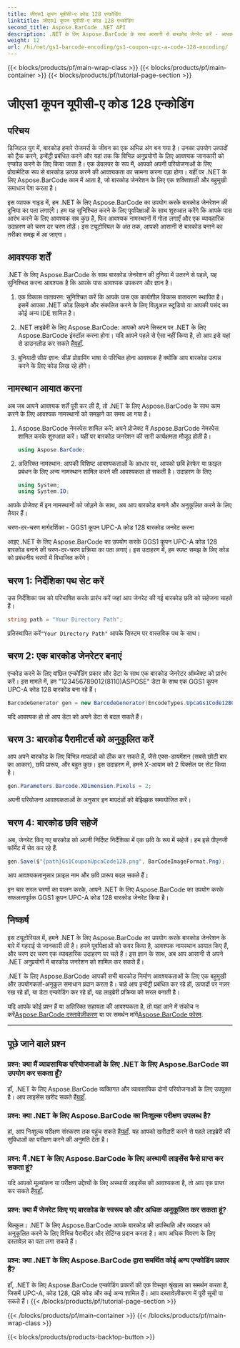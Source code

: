 ```yaml
---
title: जीएस1 कूपन यूपीसी-ए कोड 128 एन्कोडिंग
linktitle: जीएस1 कूपन यूपीसी-ए कोड 128 एन्कोडिंग
second_title: Aspose.BarCode .NET API
description: .NET के लिए Aspose.BarCode के साथ आसानी से बारकोड जेनरेट करें - आपका व्यापक बारकोड जेनरेशन समाधान। आज से शुरुआत करें!
weight: 12
url: /hi/net/gs1-barcode-encoding/gs1-coupon-upc-a-code-128-encoding/
---
```


{{< blocks/products/pf/main-wrap-class >}}
{{< blocks/products/pf/main-container >}}
{{< blocks/products/pf/tutorial-page-section >}}

# जीएस1 कूपन यूपीसी-ए कोड 128 एन्कोडिंग


## परिचय

डिजिटल युग में, बारकोड हमारे रोजमर्रा के जीवन का एक अभिन्न अंग बन गया है। उनका उपयोग उत्पादों को ट्रैक करने, इन्वेंट्री प्रबंधित करने और यहां तक कि विभिन्न अनुप्रयोगों के लिए आवश्यक जानकारी को एन्कोड करने के लिए किया जाता है। एक डेवलपर के रूप में, आपको अपनी परियोजनाओं के लिए प्रोग्रामेटिक रूप से बारकोड उत्पन्न करने की आवश्यकता का सामना करना पड़ा होगा। यहीं पर .NET के लिए Aspose.BarCode काम में आता है, जो बारकोड जेनरेशन के लिए एक शक्तिशाली और बहुमुखी समाधान पेश करता है।

इस व्यापक गाइड में, हम .NET के लिए Aspose.BarCode का उपयोग करके बारकोड जेनरेशन की दुनिया का पता लगाएंगे। हम यह सुनिश्चित करने के लिए पूर्वापेक्षाओं के साथ शुरुआत करेंगे कि आपके पास आरंभ करने के लिए आवश्यक सब कुछ है, फिर आवश्यक नामस्थानों में गोता लगाएँ और एक व्यावहारिक उदाहरण को चरण दर चरण तोड़ें। इस ट्यूटोरियल के अंत तक, आपको आसानी से बारकोड बनाने का तरीका समझ में आ जाएगा।

## आवश्यक शर्तें

.NET के लिए Aspose.BarCode के साथ बारकोड जेनरेशन की दुनिया में उतरने से पहले, यह सुनिश्चित करना आवश्यक है कि आपके पास आवश्यक उपकरण और ज्ञान है।

1. एक विकास वातावरण: सुनिश्चित करें कि आपके पास एक कार्यशील विकास वातावरण स्थापित है। इसमें आपका .NET कोड लिखने और संकलित करने के लिए विज़ुअल स्टूडियो या आपकी पसंद का कोई अन्य IDE शामिल है।

2.  .NET लाइब्रेरी के लिए Aspose.BarCode: आपको अपने सिस्टम पर .NET के लिए Aspose.BarCode इंस्टॉल करना होगा। यदि आपने पहले से ऐसा नहीं किया है, तो आप इसे यहां से डाउनलोड कर सकते हैं[यहाँ](https://releases.aspose.com/barcode/net/).

3. बुनियादी सी# ज्ञान: सी# प्रोग्रामिंग भाषा से परिचित होना आवश्यक है क्योंकि आप बारकोड उत्पन्न करने के लिए कोड लिख रहे होंगे।

## नामस्थान आयात करना

अब जब आपने आवश्यक शर्तें पूरी कर ली हैं, तो .NET के लिए Aspose.BarCode के साथ काम करने के लिए आवश्यक नामस्थानों को समझने का समय आ गया है।

1. Aspose.BarCode नेमस्पेस शामिल करें: अपने प्रोजेक्ट में Aspose.BarCode नेमस्पेस शामिल करके शुरुआत करें। यहीं पर बारकोड जनरेशन की सारी कार्यक्षमता मौजूद होती है।

   ```csharp
   using Aspose.BarCode;
   ```

2. अतिरिक्त नामस्थान: आपकी विशिष्ट आवश्यकताओं के आधार पर, आपको छवि हेरफेर या फ़ाइल प्रबंधन के लिए अन्य नामस्थान शामिल करने की आवश्यकता हो सकती है। उदाहरण के लिए:

   ```csharp
   using System;
   using System.IO;
   ```

आपके प्रोजेक्ट में इन नामस्थानों को जोड़ने के साथ, अब आप बारकोड बनाने और अनुकूलित करने के लिए तैयार हैं।

चरण-दर-चरण मार्गदर्शिका - GGS1 कूपन UPC-A कोड 128 बारकोड जनरेट करना

आइए .NET के लिए Aspose.BarCode का उपयोग करके GGS1 कूपन UPC-A कोड 128 बारकोड बनाने की चरण-दर-चरण प्रक्रिया का पता लगाएं। इस उदाहरण में, हम स्पष्ट समझ के लिए कोड को प्रबंधनीय चरणों में विभाजित करेंगे।

## चरण 1: निर्देशिका पथ सेट करें

उस निर्देशिका पथ को परिभाषित करके प्रारंभ करें जहां आप जेनरेट की गई बारकोड छवि को सहेजना चाहते हैं।

```csharp
string path = "Your Directory Path";
```

 प्रतिस्थापित करें`"Your Directory Path"` आपके सिस्टम पर वास्तविक पथ के साथ।

## चरण 2: एक बारकोड जेनरेटर बनाएं

एन्कोड करने के लिए वांछित एन्कोडिंग प्रकार और डेटा के साथ एक बारकोड जेनरेटर ऑब्जेक्ट को प्रारंभ करें। इस मामले में, हम "123456789012(8110)ASPOSE" डेटा के साथ एक GGS1 कूपन UPC-A कोड 128 बारकोड बना रहे हैं।

```csharp
BarcodeGenerator gen = new BarcodeGenerator(EncodeTypes.UpcaGs1Code128Coupon, "123456789012(8110)ASPOSE");
```

यदि आवश्यक हो तो आप डेटा को अपने डेटा से बदल सकते हैं।

## चरण 3: बारकोड पैरामीटर्स को अनुकूलित करें

आप अपने बारकोड के लिए विभिन्न मापदंडों को ठीक कर सकते हैं, जैसे एक्स-डायमेंशन (सबसे छोटी बार का आकार), छवि प्रारूप, और बहुत कुछ। इस उदाहरण में, हमने X-आयाम को 2 पिक्सेल पर सेट किया है।

```csharp
gen.Parameters.Barcode.XDimension.Pixels = 2;
```

अपनी परियोजना आवश्यकताओं के अनुसार इन मापदंडों को बेझिझक समायोजित करें।

## चरण 4: बारकोड छवि सहेजें

अब, जेनरेट किए गए बारकोड को अपनी निर्दिष्ट निर्देशिका में एक छवि के रूप में सहेजें। हम इसे पीएनजी फॉर्मेट में सेव कर रहे हैं.

```csharp
gen.Save($"{path}Gs1CouponUpcaCode128.png", BarCodeImageFormat.Png);
```

आप आवश्यकतानुसार फ़ाइल नाम और छवि प्रारूप बदल सकते हैं।

इन चार सरल चरणों का पालन करके, आपने .NET के लिए Aspose.BarCode का उपयोग करके सफलतापूर्वक GGS1 कूपन UPC-A कोड 128 बारकोड जेनरेट किया है।

## निष्कर्ष

इस ट्यूटोरियल में, हमने .NET के लिए Aspose.BarCode का उपयोग करके बारकोड जेनरेशन के बारे में गहराई से जानकारी ली है। हमने पूर्वापेक्षाओं को कवर किया है, आवश्यक नामस्थान आयात किए हैं, और चरण दर चरण एक व्यावहारिक उदाहरण पर चले हैं। इस ज्ञान के साथ, अब आप आसानी से अपने .NET अनुप्रयोगों में बारकोड जनरेशन को शामिल कर सकते हैं।

.NET के लिए Aspose.BarCode आपकी सभी बारकोड निर्माण आवश्यकताओं के लिए एक बहुमुखी और उपयोगकर्ता-अनुकूल समाधान प्रदान करता है। चाहे आप इन्वेंट्री प्रबंधित कर रहे हों, उत्पादों पर नज़र रख रहे हों, या डेटा एन्कोडिंग कर रहे हों, यह लाइब्रेरी प्रक्रिया को सरल बनाती है।

 यदि आपके कोई प्रश्न हैं या अतिरिक्त सहायता की आवश्यकता है, तो यहां आने में संकोच न करें[Aspose.BarCode दस्तावेज़ीकरण](https://reference.aspose.com/barcode/net/) या पर समर्थन मांगें[Aspose.BarCode फोरम](https://forum.aspose.com/c/barcode/13).

---

## पूछे जाने वाले प्रश्न

### प्रश्न: क्या मैं व्यावसायिक परियोजनाओं के लिए .NET के लिए Aspose.BarCode का उपयोग कर सकता हूँ?
 हाँ, .NET के लिए Aspose.BarCode व्यक्तिगत और व्यावसायिक दोनों परियोजनाओं के लिए उपयुक्त है। आप लाइसेंस खरीद सकते हैं[यहाँ](https://purchase.aspose.com/buy).

### प्रश्न: क्या .NET के लिए Aspose.BarCode का निःशुल्क परीक्षण उपलब्ध है?
हां, आप निःशुल्क परीक्षण संस्करण तक पहुंच सकते हैं[यहाँ](https://releases.aspose.com/). यह आपको खरीदारी करने से पहले लाइब्रेरी की सुविधाओं का परीक्षण करने की अनुमति देता है।

### प्रश्न: मैं .NET के लिए Aspose.BarCode के लिए अस्थायी लाइसेंस कैसे प्राप्त कर सकता हूं?
 यदि आपको मूल्यांकन या परीक्षण उद्देश्यों के लिए अस्थायी लाइसेंस की आवश्यकता है, तो आप एक प्राप्त कर सकते हैं[यहाँ](https://purchase.aspose.com/temporary-license/).

### प्रश्न: क्या मैं जेनरेट किए गए बारकोड के स्वरूप को और अधिक अनुकूलित कर सकता हूं?
बिल्कुल। .NET के लिए Aspose.BarCode आपके बारकोड की उपस्थिति और व्यवहार को अनुकूलित करने के लिए विभिन्न पैरामीटर और सेटिंग्स प्रदान करता है। आप अधिक विवरण के लिए दस्तावेज़ का पता लगा सकते हैं।

### प्रश्न: क्या .NET के लिए Aspose.BarCode द्वारा समर्थित कोई अन्य एन्कोडिंग प्रकार हैं?
हाँ, .NET के लिए Aspose.BarCode एन्कोडिंग प्रकारों की एक विस्तृत श्रृंखला का समर्थन करता है, जिसमें UPC-A, कोड 128, QR कोड और कई अन्य शामिल हैं। आप दस्तावेज़ीकरण में पूरी सूची पा सकते हैं।
{{< /blocks/products/pf/tutorial-page-section >}}

{{< /blocks/products/pf/main-container >}}
{{< /blocks/products/pf/main-wrap-class >}}

{{< blocks/products/products-backtop-button >}}
